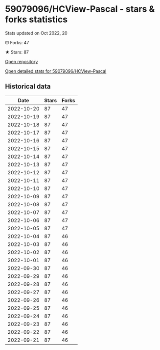 # 59079096/HCView-Pascal - stars & forks statistics

Stats updated on Oct 2022, 20

☋ Forks: 47

★ Stars: 87

[Open repository](https://github.com/59079096/HCView-Pascal)

[Open detailed stats for 59079096/HCView-Pascal](https://reviewgithub.com/rep/59079096/HCView-Pascal)

## Historical data
| Date | Stars | Forks |
|------|-------|-------|
| 2022-10-20 | 87 | 47 | 
| 2022-10-19 | 87 | 47 | 
| 2022-10-18 | 87 | 47 | 
| 2022-10-17 | 87 | 47 | 
| 2022-10-16 | 87 | 47 | 
| 2022-10-15 | 87 | 47 | 
| 2022-10-14 | 87 | 47 | 
| 2022-10-13 | 87 | 47 | 
| 2022-10-12 | 87 | 47 | 
| 2022-10-11 | 87 | 47 | 
| 2022-10-10 | 87 | 47 | 
| 2022-10-09 | 87 | 47 | 
| 2022-10-08 | 87 | 47 | 
| 2022-10-07 | 87 | 47 | 
| 2022-10-06 | 87 | 47 | 
| 2022-10-05 | 87 | 47 | 
| 2022-10-04 | 87 | 46 | 
| 2022-10-03 | 87 | 46 | 
| 2022-10-02 | 87 | 46 | 
| 2022-10-01 | 87 | 46 | 
| 2022-09-30 | 87 | 46 | 
| 2022-09-29 | 87 | 46 | 
| 2022-09-28 | 87 | 46 | 
| 2022-09-27 | 87 | 46 | 
| 2022-09-26 | 87 | 46 | 
| 2022-09-25 | 87 | 46 | 
| 2022-09-24 | 87 | 46 | 
| 2022-09-23 | 87 | 46 | 
| 2022-09-22 | 87 | 46 | 
| 2022-09-21 | 87 | 46 | 

